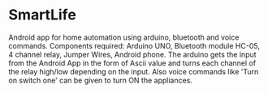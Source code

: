 # SmartLife
Android app for home automation using arduino, bluetooth and voice commands.
Components required: Arduino UNO, Bluetooth module HC-05, 4 channel relay, Jumper Wires, Android phone.
The arduino gets the input from the Android App in the form of Ascii value and turns each channel of the relay high/low 
depending on the input.
Also voice commands like 'Turn on switch one' can be given to turn ON the appliances.
